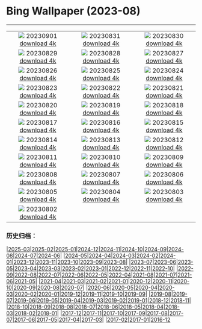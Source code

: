 # Bing Wallpaper (2023-08)
**************
| | | |
| :----: | :----: | :----: |
| ![](https://www.bing.com/th?id=OHR.Fawn_JA-JP8985470231_1920x1080.jpg) 20230901 [download 4k](https://www.bing.com/th?id=OHR.Fawn_JA-JP8985470231_UHD.jpg) | ![](https://www.bing.com/th?id=OHR.IronwoodCactus_JA-JP8293481561_1920x1080.jpg) 20230831 [download 4k](https://www.bing.com/th?id=OHR.IronwoodCactus_JA-JP8293481561_UHD.jpg) | ![](https://www.bing.com/th?id=OHR.NingalooShark_JA-JP8020672335_1920x1080.jpg) 20230830 [download 4k](https://www.bing.com/th?id=OHR.NingalooShark_JA-JP8020672335_UHD.jpg) |
| ![](https://www.bing.com/th?id=OHR.MarathonMedoc_JA-JP0395843835_1920x1080.jpg) 20230829 [download 4k](https://www.bing.com/th?id=OHR.MarathonMedoc_JA-JP0395843835_UHD.jpg) | ![](https://www.bing.com/th?id=OHR.DubrovnikHarbor_JA-JP7478363701_1920x1080.jpg) 20230828 [download 4k](https://www.bing.com/th?id=OHR.DubrovnikHarbor_JA-JP7478363701_UHD.jpg) | ![](https://www.bing.com/th?id=OHR.JejuIsland_JA-JP7046094436_1920x1080.jpg) 20230827 [download 4k](https://www.bing.com/th?id=OHR.JejuIsland_JA-JP7046094436_UHD.jpg) |
| ![](https://www.bing.com/th?id=OHR.Fireworks2023_JA-JP6750105945_1920x1080.jpg) 20230826 [download 4k](https://www.bing.com/th?id=OHR.Fireworks2023_JA-JP6750105945_UHD.jpg) | ![](https://www.bing.com/th?id=OHR.YellowstoneFalls_JA-JP6487978368_1920x1080.jpg) 20230825 [download 4k](https://www.bing.com/th?id=OHR.YellowstoneFalls_JA-JP6487978368_UHD.jpg) | ![](https://www.bing.com/th?id=OHR.SharkFinCove_JA-JP4634646966_1920x1080.jpg) 20230824 [download 4k](https://www.bing.com/th?id=OHR.SharkFinCove_JA-JP4634646966_UHD.jpg) |
| ![](https://www.bing.com/th?id=OHR.SkogafossWaterfall_JA-JP3872290062_1920x1080.jpg) 20230823 [download 4k](https://www.bing.com/th?id=OHR.SkogafossWaterfall_JA-JP3872290062_UHD.jpg) | ![](https://www.bing.com/th?id=OHR.TunisiaAmphitheatre_JA-JP3594728371_1920x1080.jpg) 20230822 [download 4k](https://www.bing.com/th?id=OHR.TunisiaAmphitheatre_JA-JP3594728371_UHD.jpg) | ![](https://www.bing.com/th?id=OHR.EmeraldLakeYukon_JA-JP3388151344_1920x1080.jpg) 20230821 [download 4k](https://www.bing.com/th?id=OHR.EmeraldLakeYukon_JA-JP3388151344_UHD.jpg) |
| ![](https://www.bing.com/th?id=OHR.StartPointLight_JA-JP3029099538_1920x1080.jpg) 20230820 [download 4k](https://www.bing.com/th?id=OHR.StartPointLight_JA-JP3029099538_UHD.jpg) | ![](https://www.bing.com/th?id=OHR.CameraSquirrel_JA-JP2800387213_1920x1080.jpg) 20230819 [download 4k](https://www.bing.com/th?id=OHR.CameraSquirrel_JA-JP2800387213_UHD.jpg) | ![](https://www.bing.com/th?id=OHR.AvatarMountain_JA-JP2526230045_1920x1080.jpg) 20230818 [download 4k](https://www.bing.com/th?id=OHR.AvatarMountain_JA-JP2526230045_UHD.jpg) |
| ![](https://www.bing.com/th?id=OHR.GrasslandsNationalParkSaskachewan_JA-JP3274643778_1920x1080.jpg) 20230817 [download 4k](https://www.bing.com/th?id=OHR.GrasslandsNationalParkSaskachewan_JA-JP3274643778_UHD.jpg) | ![](https://www.bing.com/th?id=OHR.GozanOkuribi2023_JA-JP6571429669_1920x1080.jpg) 20230816 [download 4k](https://www.bing.com/th?id=OHR.GozanOkuribi2023_JA-JP6571429669_UHD.jpg) | ![](https://www.bing.com/th?id=OHR.TaorminaSquare_JA-JP1602272680_1920x1080.jpg) 20230815 [download 4k](https://www.bing.com/th?id=OHR.TaorminaSquare_JA-JP1602272680_UHD.jpg) |
| ![](https://www.bing.com/th?id=OHR.KeyWestBridge_JA-JP1406003340_1920x1080.jpg) 20230814 [download 4k](https://www.bing.com/th?id=OHR.KeyWestBridge_JA-JP1406003340_UHD.jpg) | ![](https://www.bing.com/th?id=OHR.PerseidsOregon_JA-JP1202556459_1920x1080.jpg) 20230813 [download 4k](https://www.bing.com/th?id=OHR.PerseidsOregon_JA-JP1202556459_UHD.jpg) | ![](https://www.bing.com/th?id=OHR.ThreeElephants_JA-JP2478000668_1920x1080.jpg) 20230812 [download 4k](https://www.bing.com/th?id=OHR.ThreeElephants_JA-JP2478000668_UHD.jpg) |
| ![](https://www.bing.com/th?id=OHR.MountainDay2023_JA-JP1098960867_1920x1080.jpg) 20230811 [download 4k](https://www.bing.com/th?id=OHR.MountainDay2023_JA-JP1098960867_UHD.jpg) | ![](https://www.bing.com/th?id=OHR.WorldLionDay_JA-JP2089324096_1920x1080.jpg) 20230810 [download 4k](https://www.bing.com/th?id=OHR.WorldLionDay_JA-JP2089324096_UHD.jpg) | ![](https://www.bing.com/th?id=OHR.BathurstArt_JA-JP1737755187_1920x1080.jpg) 20230809 [download 4k](https://www.bing.com/th?id=OHR.BathurstArt_JA-JP1737755187_UHD.jpg) |
| ![](https://www.bing.com/th?id=OHR.InfinityTaipei_JA-JP1456482125_1920x1080.jpg) 20230808 [download 4k](https://www.bing.com/th?id=OHR.InfinityTaipei_JA-JP1456482125_UHD.jpg) | ![](https://www.bing.com/th?id=OHR.BodieNC_JA-JP1160561099_1920x1080.jpg) 20230807 [download 4k](https://www.bing.com/th?id=OHR.BodieNC_JA-JP1160561099_UHD.jpg) | ![](https://www.bing.com/th?id=OHR.HiroshimaPeace2023_JA-JP0775364620_1920x1080.jpg) 20230806 [download 4k](https://www.bing.com/th?id=OHR.HiroshimaPeace2023_JA-JP0775364620_UHD.jpg) |
| ![](https://www.bing.com/th?id=OHR.AtlanticPuffin_JA-JP0342843453_1920x1080.jpg) 20230805 [download 4k](https://www.bing.com/th?id=OHR.AtlanticPuffin_JA-JP0342843453_UHD.jpg) | ![](https://www.bing.com/th?id=OHR.NaganoPond_JA-JP0131888809_1920x1080.jpg) 20230804 [download 4k](https://www.bing.com/th?id=OHR.NaganoPond_JA-JP0131888809_UHD.jpg) | ![](https://www.bing.com/th?id=OHR.ZelenciSprings_JA-JP9838460197_1920x1080.jpg) 20230803 [download 4k](https://www.bing.com/th?id=OHR.ZelenciSprings_JA-JP9838460197_UHD.jpg) |
| ![](https://www.bing.com/th?id=OHR.CapitolButte_JA-JP9625919986_1920x1080.jpg) 20230802 [download 4k](https://www.bing.com/th?id=OHR.CapitolButte_JA-JP9625919986_UHD.jpg) |  |  |

### 历史归档：

|[2025-03](2025-03/2025-03.md)|[2025-02](2025-02/2025-02.md)|[2025-01](2025-01/2025-01.md)|[2024-12](2024-12/2024-12.md)|[2024-11](2024-11/2024-11.md)|[2024-10](2024-10/2024-10.md)|[2024-09](2024-09/2024-09.md)|[2024-08](2024-08/2024-08.md)|[2024-07](2024-07/2024-07.md)|[2024-06](2024-06/2024-06.md)|
|[2024-05](2024-05/2024-05.md)|[2024-04](2024-04/2024-04.md)|[2024-03](2024-03/2024-03.md)|[2024-02](2024-02/2024-02.md)|[2024-01](2024-01/2024-01.md)|[2023-12](2023-12/2023-12.md)|[2023-11](2023-11/2023-11.md)|[2023-10](2023-10/2023-10.md)|[2023-09](2023-09/2023-09.md)|[2023-08](2023-08/2023-08.md)|
|[2023-07](2023-07/2023-07.md)|[2023-06](2023-06/2023-06.md)|[2023-05](2023-05/2023-05.md)|[2023-04](2023-04/2023-04.md)|[2023-03](2023-03/2023-03.md)|[2023-02](2023-02/2023-02.md)|[2023-01](2023-01/2023-01.md)|[2022-12](2022-12/2022-12.md)|[2022-11](2022-11/2022-11.md)|[2022-10](2022-10/2022-10.md)|
|[2022-09](2022-09/2022-09.md)|[2022-08](2022-08/2022-08.md)|[2022-07](2022-07/2022-07.md)|[2022-06](2022-06/2022-06.md)|[2022-05](2022-05/2022-05.md)|[2022-04](2022-04/2022-04.md)|[2021-08](2021-08/2021-08.md)|[2021-07](2021-07/2021-07.md)|[2021-06](2021-06/2021-06.md)|[2021-05](2021-05/2021-05.md)|
|[2021-04](2021-04/2021-04.md)|[2021-03](2021-03/2021-03.md)|[2021-02](2021-02/2021-02.md)|[2021-01](2021-01/2021-01.md)|[2020-12](2020-12/2020-12.md)|[2020-11](2020-11/2020-11.md)|[2020-10](2020-10/2020-10.md)|[2020-09](2020-09/2020-09.md)|[2020-08](2020-08/2020-08.md)|[2020-07](2020-07/2020-07.md)|
|[2020-06](2020-06/2020-06.md)|[2020-05](2020-05/2020-05.md)|[2020-04](2020-04/2020-04.md)|[2020-03](2020-03/2020-03.md)|[2020-02](2020-02/2020-02.md)|[2020-01](2020-01/2020-01.md)|[2019-12](2019-12/2019-12.md)|[2019-11](2019-11/2019-11.md)|[2019-10](2019-10/2019-10.md)|[2019-09](2019-09/2019-09.md)|
|[2019-08](2019-08/2019-08.md)|[2019-07](2019-07/2019-07.md)|[2019-06](2019-06/2019-06.md)|[2019-05](2019-05/2019-05.md)|[2019-04](2019-04/2019-04.md)|[2019-03](2019-03/2019-03.md)|[2019-02](2019-02/2019-02.md)|[2019-01](2019-01/2019-01.md)|[2018-12](2018-12/2018-12.md)|[2018-11](2018-11/2018-11.md)|
|[2018-10](2018-10/2018-10.md)|[2018-09](2018-09/2018-09.md)|[2018-08](2018-08/2018-08.md)|[2018-07](2018-07/2018-07.md)|[2018-06](2018-06/2018-06.md)|[2018-05](2018-05/2018-05.md)|[2018-04](2018-04/2018-04.md)|[2018-03](2018-03/2018-03.md)|[2018-02](2018-02/2018-02.md)|[2018-01](2018-01/2018-01.md)|
|[2017-12](2017-12/2017-12.md)|[2017-11](2017-11/2017-11.md)|[2017-10](2017-10/2017-10.md)|[2017-09](2017-09/2017-09.md)|[2017-08](2017-08/2017-08.md)|[2017-07](2017-07/2017-07.md)|[2017-06](2017-06/2017-06.md)|[2017-05](2017-05/2017-05.md)|[2017-04](2017-04/2017-04.md)|[2017-03](2017-03/2017-03.md)|
|[2017-02](2017-02/2017-02.md)|[2017-01](2017-01/2017-01.md)|[2016-12](2016-12/2016-12.md)